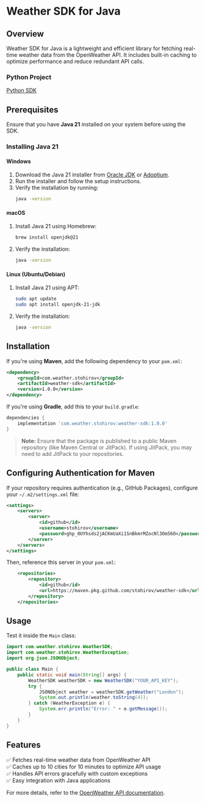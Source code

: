 # Weather SDK for Java

## Overview
Weather SDK for Java is a lightweight and efficient library for fetching real-time weather data from the OpenWeather API. It includes built-in caching to optimize performance and reduce redundant API calls.

### Python Project
[Python SDK](https://github.com/stohirov/weather-sdk-python)

## Prerequisites
Ensure that you have **Java 21** installed on your system before using the SDK.

### Installing Java 21
#### Windows
1. Download the Java 21 installer from [Oracle JDK](https://www.oracle.com/java/technologies/javase/jdk21-archive-downloads.html) or [Adoptium](https://adoptium.net/).
2. Run the installer and follow the setup instructions.
3. Verify the installation by running:
   ```sh
   java -version
   ```

#### macOS
1. Install Java 21 using Homebrew:
   ```sh
   brew install openjdk@21
   ```
2. Verify the installation:
   ```sh
   java -version
   ```

#### Linux (Ubuntu/Debian)
1. Install Java 21 using APT:
   ```sh
   sudo apt update
   sudo apt install openjdk-21-jdk
   ```
2. Verify the installation:
   ```sh
   java -version
   ```

## Installation

If you're using **Maven**, add the following dependency to your `pom.xml`:

```xml
<dependency>
    <groupId>com.weather.stohirov</groupId>
    <artifactId>weather-sdk</artifactId>
    <version>1.0.0</version>
</dependency>
```

If you're using **Gradle**, add this to your `build.gradle`:

```gradle
dependencies {
    implementation 'com.weather.stohirov:weather-sdk:1.0.0'
}
```

> **Note:** Ensure that the package is published to a public Maven repository (like Maven Central or JitPack). If using JitPack, you may need to add JitPack to your repositories.

## Configuring Authentication for Maven
If your repository requires authentication (e.g., GitHub Packages), configure your `~/.m2/settings.xml` file:

```xml
<settings>
    <servers>
        <server>
            <id>github</id>
            <username>stohirov</username>
            <password>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</password> // with read:package access
        </server>
    </servers>
</settings>
```

Then, reference this server in your `pom.xml`:

```xml
    <repositories>
        <repository>
            <id>github</id>
            <url>https://maven.pkg.github.com/stohirov/weather-sdk</url>
        </repository>
    </repositories>
```

## Usage
Test it inside the `Main` class:

```java
import com.weather.stohirov.WeatherSDK;
import com.weather.stohirov.WeatherException;
import org.json.JSONObject;

public class Main {
    public static void main(String[] args) {
        WeatherSDK weatherSDK = new WeatherSDK("YOUR_API_KEY");
        try {
            JSONObject weather = weatherSDK.getWeather("London");
            System.out.println(weather.toString(4));
        } catch (WeatherException e) {
            System.err.println("Error: " + e.getMessage());
        }
    }
}
```

## Features
✅ Fetches real-time weather data from OpenWeather API  
✅ Caches up to 10 cities for 10 minutes to optimize API usage  
✅ Handles API errors gracefully with custom exceptions  
✅ Easy integration with Java applications  

For more details, refer to the [OpenWeather API documentation](https://openweathermap.org/api).

